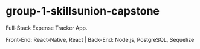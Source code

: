 # group-1-skillsunion-capstone
Full-Stack Expense Tracker App.

Front-End: React-Native, React | Back-End: Node.js, PostgreSQL, Sequelize
